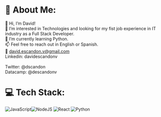 # 💫 About Me:
👋 Hi, I’m David!<br>
🔭  I’m interested in Technologies and looking for my fist job experience in IT industry as a Full Stack Developer.<br>
🌱 I’m currently learning Python.<br>
📫 Feel free to reach out in English or Spanish. <br>
📩 david.escandon.v@gmail.com <br>
Linkedin: davidescandonv<br>  
Twitter: @dscandon<br>
Datacamp: @descandonv<br>


# 💻 Tech Stack:
![JavaScript](https://img.shields.io/badge/javascript-%23323330.svg?style=for-the-badge&logo=javascript&logoColor=%23F7DF1E)![NodeJS](https://img.shields.io/badge/node.js-6DA55F?style=for-the-badge&logo=node.js&logoColor=white) ![React](https://img.shields.io/badge/react-%2320232a.svg?style=for-the-badge&logo=react&logoColor=%2361DAFB) ![Python](https://img.shields.io/badge/python-3670A0?style=for-the-badge&logo=python&logoColor=ffdd54) 
<!---
descandon88/descandon88 is a ✨ special ✨ repository because its `README.md` (this file) appears on your GitHub profile.
You can click the Preview link to take a look at your changes.
--->
